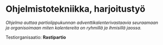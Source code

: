 # Ohjelmistotekniikka, harjoitustyö

*Ohjelma auttaa partiolippukunnan adventtikalenterivastaavia seuraamaan ja organisoimaan miten kalentereita on ryhmillä ja ihmisillä jaossa.*

Testiorganisaatio: **Rastipartio**

